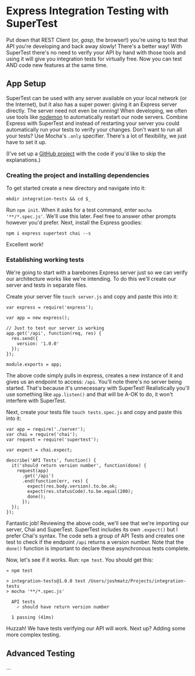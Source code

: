 # Express Integration Testing with SuperTest

Put down that REST Client (or, *gasp*, the browser!) you're using to test that API you're developing and back away slowly! There's a better way! With SuperTest there's no need to verify your API by hand with those tools and using it will give you integration tests for virtually free. Now you can test AND code new features at the same time.

## App Setup

SuperTest can be used with any server available on your local network (or the Internet), but it also has a super power: giving it an Express server directly. The server need not even be running! When developing, we often use tools like [nodemon](https://github.com/remy/nodemon) to automatically restart our node servers. Combine Express with SuperTest and instead of restarting your server you could automatically run your tests to verify your changes. Don't want to run all your tests? Use Mocha's `.only` specifier. There's a lot of flexibility, we just have to set it up.

(I've set up a [GitHub project](https://github.com/joshmatz/supertest-example) with the code if you'd like to skip the explanations.)

### Creating the project and installing dependencies

To get started create a new directory and navigate into it:

`mkdir integration-tests && cd $_`

Run `npm init`. When it asks for a test command, enter `mocha '**/*.spec.js'`. We'll use this later. Feel free to answer other prompts however you'd prefer. Next, install the Express goodies:

`npm i express supertest chai --s`

Excellent work!

### Establishing working tests

We're going to start with a barebones Express server just so we can verify our architecture works like we're intending. To do this we'll create our server and tests in separate files.

Create your server file `touch server.js` and copy and paste this into it:

```
var express = require('express');

var app = new express();

// Just to test our server is working
app.get('/api', function(req, res) {
  res.send({
    version: '1.0.0'
  });
});

module.exports = app;
```

The above code simply pulls in express, creates a new instance of it and gives us an endpoint to access: `/api`. You'll note there's no server being started. That's because it's unnecessary with SuperTest! Realistically you'll use something like `app.listen()` and that will be A-OK to do, it won't interfere with SuperTest. 

Next, create your tests file `touch tests.spec.js` and copy and paste this into it:

```
var app = require('./server');
var chai = require('chai');
var request = require('supertest');

var expect = chai.expect;

describe('API Tests', function() {
  it('should return version number', function(done) {
    request(app)
      .get('/api')
      .end(function(err, res) {
        expect(res.body.version).to.be.ok;
        expect(res.statusCode).to.be.equal(200);
        done();
      });
  });
});
```

Fantastic job! Reviewing the above code, we'll see that we're importing our server, Chai and SuperTest. SuperTest includes its own `.expect()` but I prefer Chai's syntax. The code sets a group of API Tests and creates one test to check if the endpoint `/api` returns a version number. Note that the `done()` function is important to declare these asynchronous tests complete.

Now, let's see if it works. Run: `npm test`. You should get this:

```
» npm test

> integration-tests@1.0.0 test /Users/joshmatz/Projects/integration-tests
> mocha '**/*.spec.js'

  API tests
    ✓ should have return version number

  1 passing (41ms)
```

Huzzah! We have tests verifying our API will work. Next up? Adding some more complex testing.

## Advanced Testing

...
